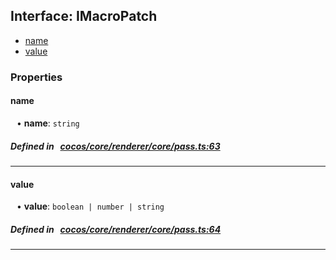 ## Interface: IMacroPatch

- [name](#name)
- [value](#value)

### Properties

#### name

<div style="margin-left: 10px;">


• **name**: ``string``

</div>

##### Defined in &nbsp;   [cocos/core/renderer/core/pass.ts:63](https://github.com/cocos-creator/engine/blob/c7bf6b8a9/cocos/core/renderer/core/pass.ts#L63)&nbsp;
___
#### value

<div style="margin-left: 10px;">


• **value**: ``boolean | number | string``

</div>

##### Defined in &nbsp;   [cocos/core/renderer/core/pass.ts:64](https://github.com/cocos-creator/engine/blob/c7bf6b8a9/cocos/core/renderer/core/pass.ts#L64)&nbsp;
___
